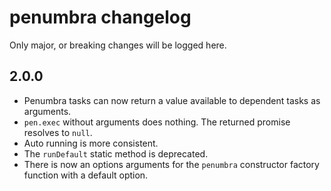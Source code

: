 penumbra changelog
==================

Only major, or breaking changes will be logged here.

2.0.0
-----

-	Penumbra tasks can now return a value available to dependent tasks as arguments.
-	`pen.exec` without arguments does nothing. The returned promise resolves to `null`.
-	Auto running is more consistent.
-	The `runDefault` static method is deprecated.
-	There is now an options arguments for the `penumbra` constructor factory function with a default option.
